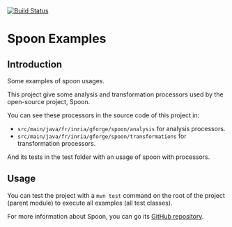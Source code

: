 [![Build Status](https://travis-ci.org/SpoonLabs/spoon-examples.svg?branch=master)](https://travis-ci.org/SpoonLabs/spoon-examples)

# Spoon Examples

## Introduction

Some examples of spoon usages.

This project give some analysis and transformation processors used by the open-source project, Spoon.

You can see these processors in the source code of this project in:

- `src/main/java/fr/inria/gforge/spoon/analysis` for analysis processors.
- `src/main/java/fr/inria/gforge/spoon/transformations` for transformation processors.

And its tests in the test folder with an usage of spoon with processors.

## Usage

You can test the project with a `mvn test` command on the root of the project (parent module) to execute all examples (all test classes).

For more information about Spoon, you can go its [GitHub repository](https://github.com/INRIA/spoon).